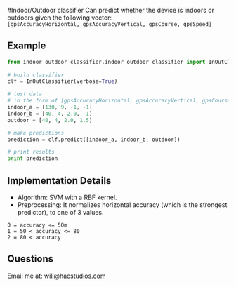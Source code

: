 #Indoor/Outdoor classifier
Can predict whether the device is indoors or outdoors given the following vector:   
```[gpsAccuracyHorizontal, gpsAccuracyVertical, gpsCourse, gpsSpeed]```

## Example
```python
from indoor_outdoor_classifier.indoor_outdoor_classifier import InOutClassifier
  
# build classifier
clf = InOutClassifier(verbose=True)

# test data
# in the form of [gpsAccuracyHorizontal, gpsAccuracyVertical, gpsCourse, gpsSpeed]
indoor_a = [130, 9, -1, -1]
indoor_b = [40, 4, 2.0, -1]
outdoor = [40, 4, 2.0, 1.5]

# make predictions
prediction = clf.predict([indoor_a, indoor_b, outdoor])

# print results
print prediction
```
## Implementation Details
- Algorithm: SVM with a RBF kernel.    
- Preprocessing: It normalizes horizontal accuracy (which is the strongest predictor),
to one of 3 values.   
```
0 = accuracy <= 50m   
1 = 50 < accuracy <= 80   
2 = 80 < accuracy    
```

## Questions
Email me at: will@hacstudios.com